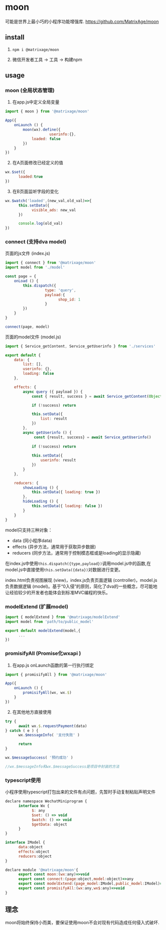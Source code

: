 # moon

可能是世界上最小巧的小程序功能增强库. https://github.com/MatrixAge/moon

## install

1. `npm i @matrixage/moon`

2. 微信开发者工具 -> 工具 -> 构建npm

## usage

### moon (全局状态管理)

1. 在app.js中定义全局变量

```js
import { moon } from '@matrixage/moon'

App({
	onLaunch () {
		moon(wx).define({
            		userinfo:{},
			loaded: false
		})
	}
})
```

2. 在A页面修改已经定义的值

```js
wx.$set({
      loaded:true
})
```

3. 在B页面监听字段的变化

```js
wx.$watch('loaded',(new_val,old_val)=>{
      this.setData({
            visible_ads: new_val
      })

      console.log(old_val)
})
```

### connect (支持dva model)

页面的js文件 (index.js)

```js
import { connect } from '@matrixage/moon'
import model from './model'

const page = {
	onLoad () {
		this.dispatch({
                  type: 'query',
                  payload:{
                        shop_id: 1
                  }
		})
	}
}

connect(page, model)
```

页面的model文件 (model.js)

```js
import { Service_getContent, Service_getUserinfo } from './services'

export default {
	data: {
		list: [],
		userinfo: {},
		loading: false
	},

	effects: {
		async query ({ payload }) {
			const { result, success } = await Service_getContent(Object.assign(payload,{ type: 1 }))

			if (!success) return

			this.setData({
				list: result
			})
		},
		async getUserinfo () {
             const {result, success} = await Service_getUserinfo()
                  
            if (!success) return
                  
			this.setData({
				userinfo: result
			})
		}
	},

	reducers: {
		showLoading () {
			this.setData({ loading: true })
		},
		hideLoading () {
			this.setData({ loading: false })
		}
	}
}
```

model只支持三种对象：

* data (同小程序data)
* effects (异步方法，通常用于获取异步数据)
* reducers (同步方法，通常用于控制模态框或是loading的显示隐藏)

在index.js中使用`this.dispatch({type,payload})`调用model.js中的函数,在model.js中直接使用`this.setData({data})`对数据进行变更。

index.html负责视图展现 (view)，index.js负责页面逻辑 (controller)，model.js负责数据逻辑 (model)。基于“0入侵”的原则，简化了dva的一些概念，尽可能地让经验较少的开发者也能体会到标准MVC编程的快乐。

### modelExtend (扩展model)

```js
import { modelExtend } from '@matrixage/modelExtend'
import model from 'path/to/public_model'

export default modelExtend(model,{
      ...
})
```

### promisifyAll (Promise化wxapi )

1. 在app.js onLaunch函数的第一行执行绑定

```js
import { promisifyAll } from '@matrixage/moon'

App({
	onLaunch () {
		promisifyAll(wx, wx.$)
	}
})
```

2. 在其他地方直接使用

```js
try {
      await wx.$.requestPayment(data)
} catch ( e ) {
      wx.$messageInfo( '支付失败' )

      return
}

wx.$messageSuccess( '预约成功' )

//wx.$messageInfo和wx.$messageSuccess是项目中封装的方法
```

### typescript使用

小程序使用typescript打包出来的文件有点问题，先暂时手动复制粘贴声明文件

```js
declare namespace WechatMiniprogram {
      interface Wx {
            $: any
            $set: () => void
            $watch: () => void
            $getData: object
      }
}

interface IModel {
      data:object
      effects:object
      reducers:object
}

declare module '@matrixage/moon'{
      export const moon:(wx:any)=>void
      export const connect:(page:object,model:object)=>any
      export const modelExtend:(page_model:IModel,public_model:IModel)=>IModel
      export const promisifyAll:(wx:any,wx$:any)=>void
}
```

## 理念

moon将始终保持小而美，要保证使用moon不会对现有代码造成任何侵入式破坏.



